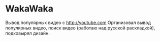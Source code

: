 # WakaWaka
Вывод популярных видео с http://youtube.com
Организовал вывод популярных видео, поиск видео (работаю над русской раскладкой), подковырял дизайн.

